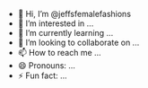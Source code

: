 - 👋 Hi, I’m @jeffsfemalefashions
- 👀 I’m interested in ...
- 🌱 I’m currently learning ...
- 💞️ I’m looking to collaborate on ...
- 📫 How to reach me ...
- 😄 Pronouns: ...
- ⚡ Fun fact: ...

<!---
jeffsfemalefashions/jeffsfemalefashions is a ✨ special ✨ repository because its `README.md` (this file) appears on your GitHub profile.
You can click the Preview link to take a look at your changes.
--->

